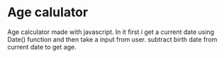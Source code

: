 # Age calulator
Age calculator made with javascript.
In it first i get a current date using Date() function and then take a input from user.
subtract birth date from current date to get age.
